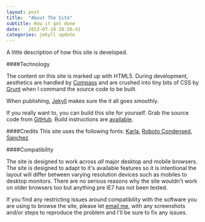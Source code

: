 ```yaml
---
layout: post
title:  "About The Site"
subtitle: How it got done
date:   2013-07-10 20:26:41
categories: jekyll update
---
```


A little description of how this site is developed.

####Technology

The content on this site is marked up with HTML5. During development, aesthetics are handled by <a href="http://compass-style.org/" class="external">Compass</a> and are crushed into tiny bits of CSS by <a href="http://gruntjs.com/" class="external">Grunt</a> when I command the source code to be built.

When publishing, <a href="http://jekyllrb.com/" class="external">Jekyll</a> makes sure the it all goes smoothly.

If you really want to, you can build this site for yourself. Grab the source code from <a href="https://github.com/stuart-bennett/openheartnerdery" class="external">GitHub</a>. Build instructions are <a href="https://github.com/stuart-bennett/openheartnerdery/blob/master/readme.md#pre-requisites">available</a>.

####Credits
This site uses the following fonts:
  <a href="http://www.google.com/fonts/specimen/Karla">Karla</a>,
  <a href="http://www.google.com/fonts/specimen/Roboto+Condensed">Roboto Condensed</a>,
  <a href="http://www.google.com/fonts/specimen/Sanchez">Sanchez</a>


####Compatibility

The site is designed to work across *all* major desktop and mobile browsers. The site is designed to adapt to it's available features so it is intentional the layout will differ between varying resolution devices such as mobiles to desktop monitors. There are no serious reasons why the site wouldn't work on older browsers too but anything pre IE7 has not been tested.

If you find any restricting issues around compatibility with the software you are using to browse the site, please let <a href="mailto:openheartednerd@gmail.com">email me</a>, with any screenshots and/or steps to reproduce the problem and I'll be sure to fix any issues.